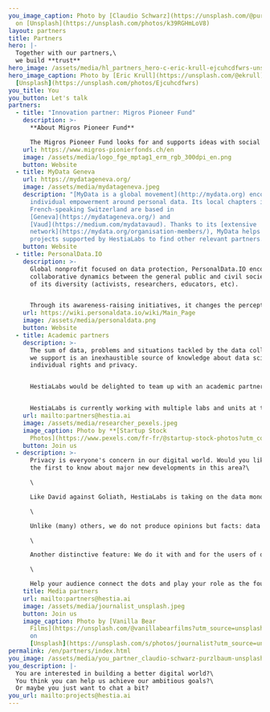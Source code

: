 ```yaml
---
you_image_caption: Photo by [Claudio Schwarz](https://unsplash.com/@purzlbaum)
  on [Unsplash](https://unsplash.com/photos/k39RGHmLoV8)
layout: partners
title: Partners
hero: |-
  Together with our partners,\
  we build **trust**
hero_image: /assets/media/hl_partners_hero-c-eric-krull-ejcuhcdfwrs-unsplash-c.jpeg
hero_image_caption: Photo by [Eric Krull](https://unsplash.com/@ekrull) on
  [Unsplash](https://unsplash.com/photos/Ejcuhcdfwrs)
you_title: You
you_button: Let's talk
partners:
  - title: "Innovation partner: Migros Pioneer Fund"
    description: >-
      **About Migros Pioneer Fund**

      The Migros Pioneer Fund looks for and supports ideas with social potential. It enables pioneering projects that break new ground and seek out forward-looking solutions. Its impact-oriented funding approach combines financial support with coaching services. The Migros Pioneer Fund is part of the Migros Group's social engagement and is enabled by the Migros Group with around CHF 15 million annually. For further information: [www.migros- pioneer-fund.ch/en](https://www.migros-pionierfonds.ch/en)
    url: https://www.migros-pionierfonds.ch/en
    image: /assets/media/logo_fge_mptag1_erm_rgb_300dpi_en.png
    button: Website
  - title: MyData Geneva
    url: https://mydatageneva.org/
    image: /assets/media/mydatageneva.jpeg
    description: "[MyData is a global movement](http://mydata.org) encouraging
      individual empowerment around personal data. Its local chapters in
      French-speaking Switzerland are based in
      [Geneva](https://mydatageneva.org/) and
      [Vaud](https://medium.com/mydatavaud). Thanks to its [extensive
      network](https://mydata.org/organisation-members/), MyData helps the
      projects supported by HestiaLabs to find other relevant partners."
    button: Website
  - title: PersonalData.IO
    description: >-
      Global nonprofit focused on data protection, PersonalData.IO encourages
      collaborative dynamics between the general public and civil society in all
      of its diversity (activists, researchers, educators, etc).


      Through its awareness-raising initiatives, it changes the perception of people outside our [data collectives](https://hestialabs.org/en/projects/) about the issues we address, and how they want to situate themselves as actors of change.
    url: https://wiki.personaldata.io/wiki/Main_Page
    image: /assets/media/personaldata.png
    button: Website
  - title: Academic partners
    description: >-
      The sum of data, problems and situations tackled by the data collectives
      we support is an inexhaustible source of knowledge about data science,
      individual rights and privacy.


      HestiaLabs would be delighted to team up with an academic partner or partners. Their expertise and legitimacy on these topics would enhance the value of this knowledge and give it the scientific resonance it deserves.


      HestiaLabs is currently working with multiple labs and units at the [University of Genève](https://www.unige.ch/) and the [Ecole Polytechnique Fédérale de Lausanne](https://www.epfl.ch).
    url: mailto:partners@hestia.ai
    image: /assets/media/researcher_pexels.jpeg
    image_caption: Photo by **[Startup Stock
      Photos](https://www.pexels.com/fr-fr/@startup-stock-photos?utm_content=attributionCopyText&utm_medium=referral&utm_source=pexels)** on **[Pexels](https://www.pexels.com/fr-fr/photo/homme-personne-piece-rechercher-212286/?utm_content=attributionCopyText&utm_medium=referral&utm_source=pexels)**
    button: Join us
  - description: >-
      Privacy is everyone's concern in our digital world. Would you like to be
      the first to know about major new developments in this area?\

      \

      Like David against Goliath, HestiaLabs is taking on the data monopoly economy for the benefit of all. [With success](https://twitter.com/jason_kint/status/1381776266630664198?s=20).\

      \

      Unlike (many) others, we do not produce opinions but facts: data analysis, tangible innovations, scientific knowledge…\

      \

      Another distinctive feature: We do it with and for the users of digital services, not without their knowledge.\

      \

      Help your audience connect the dots and play your role as the fourth estate by covering our efforts.
    title: Media partners
    url: mailto:partners@hestia.ai
    image: /assets/media/journalist_unsplash.jpeg
    button: Join us
    image_caption: Photo by [Vanilla Bear
      Films](https://unsplash.com/@vanillabearfilms?utm_source=unsplash&utm_medium=referral&utm_content=creditCopyText)
      on
      [Unsplash](https://unsplash.com/s/photos/journalist?utm_source=unsplash&utm_medium=referral&utm_content=creditCopyText)
permalink: /en/partners/index.html
you_image: /assets/media/you_partner_claudio-schwarz-purzlbaum-unsplash.jpeg
you_description: |-
  You are interested in building a better digital world?\
  You think you can help us achieve our ambitious goals?\
  Or maybe you just want to chat a bit?
you_url: mailto:projects@hestia.ai
---
```

